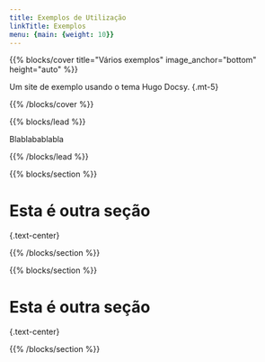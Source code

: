 ```yaml
---
title: Exemplos de Utilização
linkTitle: Exemplos
menu: {main: {weight: 10}}
---
```


{{% blocks/cover title="Vários exemplos" image_anchor="bottom" height="auto" %}}

Um site de exemplo usando o tema Hugo Docsy.
{.mt-5}

{{% /blocks/cover %}}

{{% blocks/lead %}}

Blablabablabla

{{% /blocks/lead %}}

{{% blocks/section %}}

# Esta é outra seção
{.text-center}

{{% /blocks/section %}}

{{% blocks/section %}}

# Esta é outra seção
{.text-center}

{{% /blocks/section %}}